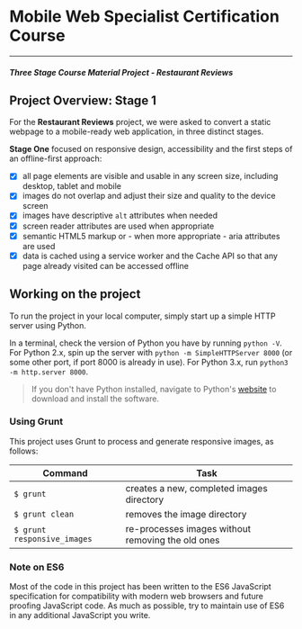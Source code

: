 # Mobile Web Specialist Certification Course
---
#### _Three Stage Course Material Project - Restaurant Reviews_

## Project Overview: Stage 1

For the **Restaurant Reviews** project, we were asked to convert a static webpage to a mobile-ready web application, in three distinct stages.

**Stage One** focused on responsive design, accessibility and the first steps of an offline-first approach:

- [x] all page elements are visible and usable in any screen size, including desktop, tablet and mobile
- [x] images do not overlap and adjust their size and quality to the device screen
- [x] images have descriptive `alt` attributes when needed
- [x] screen reader attributes are used when appropriate
- [x] semantic HTML5 markup or - when more appropriate - aria attributes are used
- [x] data is cached using a service worker and the Cache API so that any page already visited can be accessed offline

## Working on the project

To run the project in your local computer, simply start up a simple HTTP server using Python.

In a terminal, check the version of Python you have by running `python -V`. For Python 2.x, spin up the server with `python -m SimpleHTTPServer 8000` (or some other port, if port 8000 is already in use). For Python 3.x, run  `python3 -m http.server 8000`.

> If you don't have Python installed, navigate to Python's [website](https://www.python.org/) to download and install the software.

### Using Grunt

This project uses Grunt to process and generate responsive images, as follows:

| Command                    | Task                                              |
| -------------------------- | ------------------------------------------------- |
| `$ grunt`                  | creates a new, completed images directory         |
| `$ grunt clean`            | removes the image directory                       |
| `$ grunt responsive_images`| re-processes images without removing the old ones |


### Note on ES6

Most of the code in this project has been written to the ES6 JavaScript specification for compatibility with modern web browsers and future proofing JavaScript code. As much as possible, try to maintain use of ES6 in any additional JavaScript you write.
